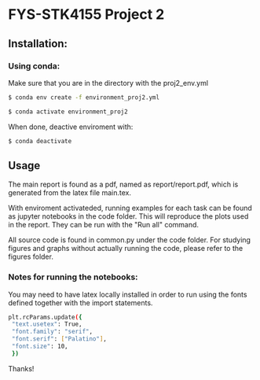 # FYS-STK4155 Project 2

## Installation:

### Using conda:

Make sure that you are in the directory with the proj2_env.yml

```bash
$ conda env create -f environment_proj2.yml
```
```bash
$ conda activate environment_proj2
```

When done, deactive enviroment with:

```bash
$ conda deactivate
```

## Usage

The main report is found as a pdf, named as report/report.pdf, which is generated from the latex file main.tex. 

With enviroment activateded, running examples for each task can be found as jupyter notebooks in the code folder. This will reproduce the plots used in the report.
They can be run with the "Run all" command. 

All source code is found in common.py under the code folder. For studying figures and graphs without actually running the code, please refer to the figures folder. 

### Notes for running the notebooks:
   You may need to have latex locally installed in order to run using the fonts defined together with 
   the import statements. 
   ```sh
   plt.rcParams.update({
    "text.usetex": True,
    "font.family": "serif",
    "font.serif": ["Palatino"],
    "font.size": 10,
	})
   ```

Thanks!
